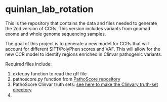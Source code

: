 # quinlan_lab_rotation
This is the repository that contains the data and files needed to generate the 2nd version of CCRs. This version includes variants from gnomad exome and whole genome sequencing samples. 

The goal of this project is to generate a new model for CCRs that will account for different SIFT/PolyPhen scores and VAF. This will allow for the new CCR model to identify regions enriched in Clinvar pathogenic variants. 

Required files include: 
1) exter.py function to read the gff file 
2) pathoscore.py function from [PathoScore repository](https://github.com/quinlan-lab/pathoscore/blob/master/pathoscore.py)
3) PathoScore Clinvar truth sets: [see here to make the Clinvary truth-set directory](https://github.com/quinlan-lab/pathoscore/tree/master/truth-sets/GRCh37/clinvar)
4) 
